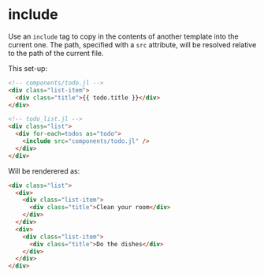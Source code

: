 # include

Use an `include` tag to copy in the contents of another template into the current one.
The path, specified with a `src` attribute, will be resolved relative to the path of the current file.

This set-up:

```html
<!-- components/todo.jl -->
<div class="list-item">
  <div class="title">{{ todo.title }}</div>
</div>

<!-- todo_list.jl -->
<div class="list">
  <div for-each=todos as="todo">
    <include src="components/todo.jl" />
  </div>
</div>
```

Will be renderered as:

```html
<div class="list">
  <div>
    <div class="list-item">
      <div class="title">Clean your room</div>
    </div>
  </div>
  <div>
    <div class="list-item">
      <div class="title">Do the dishes</div>
    </div>
  </div>
</div>
```
